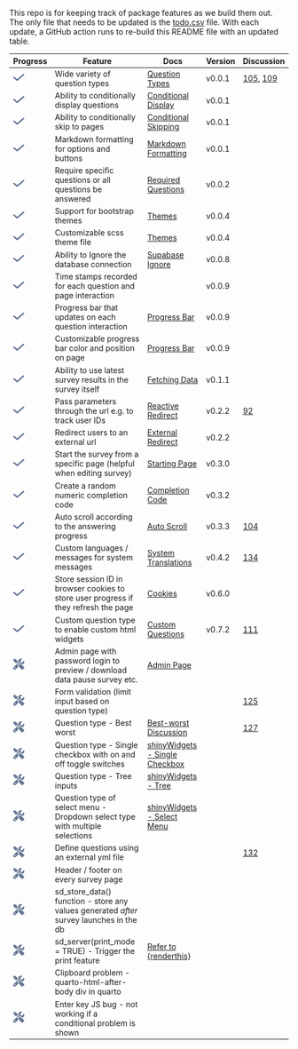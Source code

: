 
<!-- README.md is generated from README.Rmd. Please edit this file -->

This repo is for keeping track of package features as we build them out.
The only file that needs to be updated is the
[todo.csv](https://github.com/surveydown-dev/todo/blob/main/todo.csv)
file. With each update, a GitHub action runs to re-build this README
file with an updated table.

| Progress                                                                                                                                                        | Feature                                                                                 | Docs                                                                                                                    | Version | Discussion                                                                                                                                         |
|-----------------------------------------------------------------------------------------------------------------------------------------------------------------|-----------------------------------------------------------------------------------------|-------------------------------------------------------------------------------------------------------------------------|---------|----------------------------------------------------------------------------------------------------------------------------------------------------|
| <img src="https://raw.githubusercontent.com/surveydown-dev/todo/refs/heads/main/images/check.svg" alt="Check mark" width="20" height="20">                      | Wide variety of question types                                                          | <a href="https://surveydown.org/question-types">Question Types</a>                                                      | v0.0.1  | <a href="https://github.com/orgs/surveydown-dev/discussions/105">105</a>, <a href="https://github.com/orgs/surveydown-dev/discussions/109">109</a> |
| <img src="https://raw.githubusercontent.com/surveydown-dev/todo/refs/heads/main/images/check.svg" alt="Check mark" width="20" height="20">                      | Ability to conditionally display questions                                              | <a href="https://surveydown.org/conditional-control#conditional-display">Conditional Display</a>                        | v0.0.1  |                                                                                                                                                    |
| <img src="https://raw.githubusercontent.com/surveydown-dev/todo/refs/heads/main/images/check.svg" alt="Check mark" width="20" height="20">                      | Ability to conditionally skip to pages                                                  | <a href="https://surveydown.org/conditional-control#conditional-skipping">Conditional Skipping</a>                      | v0.0.1  |                                                                                                                                                    |
| <img src="https://raw.githubusercontent.com/surveydown-dev/todo/refs/heads/main/images/check.svg" alt="Check mark" width="20" height="20">                      | Markdown formatting for options and buttons                                             | <a href="https://surveydown.org/question-formatting#markdown-formatting">Markdown Formatting</a>                        | v0.0.1  |                                                                                                                                                    |
| <img src="https://raw.githubusercontent.com/surveydown-dev/todo/refs/heads/main/images/check.svg" alt="Check mark" width="20" height="20">                      | Require specific questions or all questions be answered                                 | <a href="https://surveydown.org/server-options#required-questions">Required Questions</a>                               | v0.0.2  |                                                                                                                                                    |
| <img src="https://raw.githubusercontent.com/surveydown-dev/todo/refs/heads/main/images/check.svg" alt="Check mark" width="20" height="20">                      | Support for bootstrap themes                                                            | <a href="https://surveydown.org/survey-components#changing-the-look-and-feel">Themes</a>                                | v0.0.4  |                                                                                                                                                    |
| <img src="https://raw.githubusercontent.com/surveydown-dev/todo/refs/heads/main/images/check.svg" alt="Check mark" width="20" height="20">                      | Customizable scss theme file                                                            | <a href="https://surveydown.org/survey-components#changing-the-look-and-feel">Themes</a>                                | v0.0.4  |                                                                                                                                                    |
| <img src="https://raw.githubusercontent.com/surveydown-dev/todo/refs/heads/main/images/check.svg" alt="Check mark" width="20" height="20">                      | Ability to Ignore the database connection                                               | <a href="https://surveydown.org/store-data#ignoring-the-supabase-connection">Supabase Ignore</a>                        | v0.0.8  |                                                                                                                                                    |
| <img src="https://raw.githubusercontent.com/surveydown-dev/todo/refs/heads/main/images/check.svg" alt="Check mark" width="20" height="20">                      | Time stamps recorded for each question and page interaction                             |                                                                                                                         | v0.0.9  |                                                                                                                                                    |
| <img src="https://raw.githubusercontent.com/surveydown-dev/todo/refs/heads/main/images/check.svg" alt="Check mark" width="20" height="20">                      | Progress bar that updates on each question interaction                                  | <a href="https://surveydown.org/survey-components#progress-bar">Progress Bar</a>                                        | v0.0.9  |                                                                                                                                                    |
| <img src="https://raw.githubusercontent.com/surveydown-dev/todo/refs/heads/main/images/check.svg" alt="Check mark" width="20" height="20">                      | Customizable progress bar color and position on page                                    | <a href="https://surveydown.org/survey-components#progress-bar">Progress Bar</a>                                        | v0.0.9  |                                                                                                                                                    |
| <img src="https://raw.githubusercontent.com/surveydown-dev/todo/refs/heads/main/images/check.svg" alt="Check mark" width="20" height="20">                      | Ability to use latest survey results in the survey itself                               | <a href="https://surveydown.org/fetch-data#reactive-fetching">Fetching Data</a>                                         | v0.1.1  |                                                                                                                                                    |
| <img src="https://raw.githubusercontent.com/surveydown-dev/todo/refs/heads/main/images/check.svg" alt="Check mark" width="20" height="20">                      | Pass parameters through the url e.g. to track user IDs                                  | <a href="https://surveydown.org/redirect#reactive-redirect">Reactive Redirect</a>                                       | v0.2.2  | <a href="https://github.com/orgs/surveydown-dev/discussions/92">92</a>                                                                             |
| <img src="https://raw.githubusercontent.com/surveydown-dev/todo/refs/heads/main/images/check.svg" alt="Check mark" width="20" height="20">                      | Redirect users to an external url                                                       | <a href="https://surveydown.org/redirect">External Redirect</a>                                                         | v0.2.2  |                                                                                                                                                    |
| <img src="https://raw.githubusercontent.com/surveydown-dev/todo/refs/heads/main/images/check.svg" alt="Check mark" width="20" height="20">                      | Start the survey from a specific page (helpful when editing survey)                     | <a href="https://surveydown.org/server-options#starting-page">Starting Page</a>                                         | v0.3.0  |                                                                                                                                                    |
| <img src="https://raw.githubusercontent.com/surveydown-dev/todo/refs/heads/main/images/check.svg" alt="Check mark" width="20" height="20">                      | Create a random numeric completion code                                                 | <a href="https://surveydown.org/reactivity#displaying-stored-values-e.g.-a-completion-code">Completion Code</a>         | v0.3.2  |                                                                                                                                                    |
| <img src="https://raw.githubusercontent.com/surveydown-dev/todo/refs/heads/main/images/check.svg" alt="Check mark" width="20" height="20">                      | Auto scroll according to the answering progress                                         | <a href="https://surveydown.org/server-options#auto-scroll">Auto Scroll</a>                                             | v0.3.3  | <a href="https://github.com/surveydown-dev/surveydown/issues/104">104</a>                                                                          |
| <img src="https://raw.githubusercontent.com/surveydown-dev/todo/refs/heads/main/images/check.svg" alt="Check mark" width="20" height="20">                      | Custom languages / messages for system messages                                         | <a href="https://surveydown.org/system-translations">System Translations</a>                                            | v0.4.2  | <a href="https://github.com/orgs/surveydown-dev/discussions/134">134</a>                                                                           |
| <img src="https://raw.githubusercontent.com/surveydown-dev/todo/refs/heads/main/images/check.svg" alt="Check mark" width="20" height="20">                      | Store session ID in browser cookies to store user progress if they refresh the page     | <a href="https://surveydown.org/server-options#cookie">Cookies</a>                                                      | v0.6.0  |                                                                                                                                                    |
| <img src="https://raw.githubusercontent.com/surveydown-dev/todo/refs/heads/main/images/check.svg" alt="Check mark" width="20" height="20">                      | Custom question type to enable custom html widgets                                      | <a href="https://surveydown.org/custom-questions">Custom Questions</a>                                                  | v0.7.2  | <a href="https://github.com/orgs/surveydown-dev/discussions/111">111</a>                                                                           |
| <img src="https://raw.githubusercontent.com/surveydown-dev/todo/refs/heads/main/images/screwdriver-wrench.svg" alt="Screwdriver wrench" width="20" height="20"> | Admin page with password login to preview / download data pause survey etc.             | <a href="https://surveydown.org/server-options#admin-page">Admin Page</a>                                               |         |                                                                                                                                                    |
| <img src="https://raw.githubusercontent.com/surveydown-dev/todo/refs/heads/main/images/screwdriver-wrench.svg" alt="Screwdriver wrench" width="20" height="20"> | Form validation (limit input based on question type)                                    |                                                                                                                         |         | <a href="https://github.com/orgs/surveydown-dev/discussions/125">125</a>                                                                           |
| <img src="https://raw.githubusercontent.com/surveydown-dev/todo/refs/heads/main/images/screwdriver-wrench.svg" alt="Screwdriver wrench" width="20" height="20"> | Question type - Best worst                                                              | <a href="https://github.com/orgs/surveydown-dev/discussions/127">Best-worst Discussion</a>                              |         | <a href="https://github.com/orgs/surveydown-dev/discussions/127">127</a>                                                                           |
| <img src="https://raw.githubusercontent.com/surveydown-dev/todo/refs/heads/main/images/screwdriver-wrench.svg" alt="Screwdriver wrench" width="20" height="20"> | Question type - Single checkbox with on and off toggle switches                         | <a href="https://github.com/dreamRs/shinyWidgets?tab=readme-ov-file#single-checkbox">shinyWidgets - Single Checkbox</a> |         |                                                                                                                                                    |
| <img src="https://raw.githubusercontent.com/surveydown-dev/todo/refs/heads/main/images/screwdriver-wrench.svg" alt="Screwdriver wrench" width="20" height="20"> | Question type - Tree inputs                                                             | <a href="https://github.com/dreamRs/shinyWidgets?tab=readme-ov-file#tree">shinyWidgets - Tree</a>                       |         |                                                                                                                                                    |
| <img src="https://raw.githubusercontent.com/surveydown-dev/todo/refs/heads/main/images/screwdriver-wrench.svg" alt="Screwdriver wrench" width="20" height="20"> | Question type of select menu - Dropdown select type with multiple selections            | <a href="https://github.com/dreamRs/shinyWidgets?tab=readme-ov-file#select-menu">shinyWidgets - Select Menu</a>         |         |                                                                                                                                                    |
| <img src="https://raw.githubusercontent.com/surveydown-dev/todo/refs/heads/main/images/screwdriver-wrench.svg" alt="Screwdriver wrench" width="20" height="20"> | Define questions using an external yml file                                             |                                                                                                                         |         | <a href="https://github.com/orgs/surveydown-dev/discussions/132">132</a>                                                                           |
| <img src="https://raw.githubusercontent.com/surveydown-dev/todo/refs/heads/main/images/screwdriver-wrench.svg" alt="Screwdriver wrench" width="20" height="20"> | Header / footer on every survey page                                                    |                                                                                                                         |         |                                                                                                                                                    |
| <img src="https://raw.githubusercontent.com/surveydown-dev/todo/refs/heads/main/images/screwdriver-wrench.svg" alt="Screwdriver wrench" width="20" height="20"> | sd_store_data() function - store any values generated *after* survey launches in the db |                                                                                                                         |         |                                                                                                                                                    |
| <img src="https://raw.githubusercontent.com/surveydown-dev/todo/refs/heads/main/images/screwdriver-wrench.svg" alt="Screwdriver wrench" width="20" height="20"> | sd_server(print_mode = TRUE) - Trigger the print feature                                | <a href="https://github.com/jhelvy/renderthis/blob/main/R/pdf.R">Refer to {renderthis}</a>                              |         |                                                                                                                                                    |
| <img src="https://raw.githubusercontent.com/surveydown-dev/todo/refs/heads/main/images/screwdriver-wrench.svg" alt="Screwdriver wrench" width="20" height="20"> | Clipboard problem - quarto-html-after-body div in quarto                                |                                                                                                                         |         |                                                                                                                                                    |
| <img src="https://raw.githubusercontent.com/surveydown-dev/todo/refs/heads/main/images/screwdriver-wrench.svg" alt="Screwdriver wrench" width="20" height="20"> | Enter key JS bug - not working if a conditional problem is shown                        |                                                                                                                         |         |                                                                                                                                                    |
